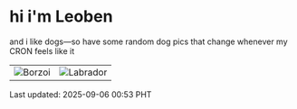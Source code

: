 # hi i'm Leoben

and i like dogs—so have some random dog pics that change whenever my CRON feels like it

|  |  |
|--------|----------|
| ![Borzoi](https://random-dog-vercel.vercel.app/api/random-borzoi?v=1757091222) | ![Labrador](https://random-dog-vercel.vercel.app/api/random-labrador?v=1757091222) |

Last updated: 2025-09-06 00:53 PHT
